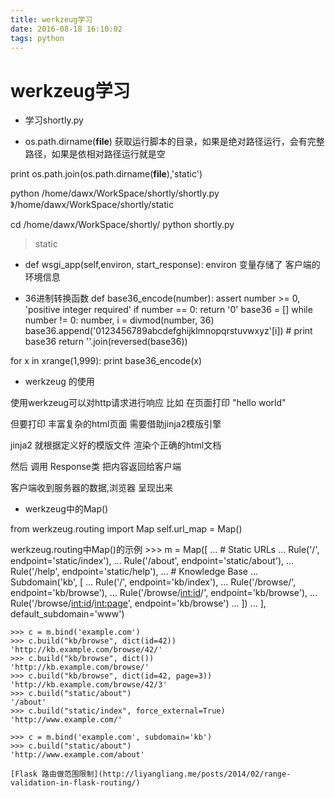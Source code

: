 ```yaml
---
title: werkzeug学习
date: 2016-08-18 16:10:02
tags: python
---
```

# werkzeug学习

+ 学习shortly.py

+ os.path.dirname(__file__)
获取运行脚本的目录，如果是绝对路径运行，会有完整路径，如果是依相对路径运行就是空

print os.path.join(os.path.dirname(__file__),'static')

python /home/dawx/WorkSpace/shortly/shortly.py
》/home/dawx/WorkSpace/shortly/static

cd /home/dawx/WorkSpace/shortly/
python shortly.py
> static

+ def wsgi_app(self,environ, start_response):
environ 变量存储了 客户端的环境信息


+ 36进制转换函数
def base36_encode(number):
    assert number >= 0, 'positive integer required'
    if number == 0:
        return '0'
    base36 = []
    while number != 0:
        number, i = divmod(number, 36)
        base36.append('0123456789abcdefghijklmnopqrstuvwxyz'[i])
        # print base36
    return ''.join(reversed(base36))


for x in xrange(1,999):
    print base36_encode(x)

+ werkzeug 的使用

使用werkzeug可以对http请求进行响应 比如 在页面打印 "hello world"

但要打印 丰富复杂的html页面 需要借助jinja2模版引擎

jinja2 就根据定义好的模版文件  渲染个正确的html文档

然后 调用 Response类 把内容返回给客户端

客户端收到服务器的数据,浏览器 呈现出来

+ werkzeug中的Map()

from werkzeug.routing import Map
self.url_map = Map()

werkzeug.routing中Map()的示例
    >>> m = Map([
    ...     # Static URLs
    ...     Rule('/', endpoint='static/index'),
    ...     Rule('/about', endpoint='static/about'),
    ...     Rule('/help', endpoint='static/help'),
    ...     # Knowledge Base
    ...     Subdomain('kb', [
    ...         Rule('/', endpoint='kb/index'),
    ...         Rule('/browse/', endpoint='kb/browse'),
    ...         Rule('/browse/<int:id>/', endpoint='kb/browse'),
    ...         Rule('/browse/<int:id>/<int:page>', endpoint='kb/browse')
    ...     ])
    ... ], default_subdomain='www')
    
    >>> c = m.bind('example.com')
    >>> c.build("kb/browse", dict(id=42))
    'http://kb.example.com/browse/42/'
    >>> c.build("kb/browse", dict())
    'http://kb.example.com/browse/'
    >>> c.build("kb/browse", dict(id=42, page=3))
    'http://kb.example.com/browse/42/3'
    >>> c.build("static/about")
    '/about'
    >>> c.build("static/index", force_external=True)
    'http://www.example.com/'

    >>> c = m.bind('example.com', subdomain='kb')
    >>> c.build("static/about")
    'http://www.example.com/about'

    [Flask 路由做范围限制](http://liyangliang.me/posts/2014/02/range-validation-in-flask-routing/)
    